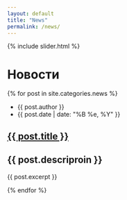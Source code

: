 ```yaml
---
layout: default
title: "News"
permalink: /news/
---
```

{% include slider.html %}

<h1 class="title-page">Новости</h1>

<div class="posts">
  {% for post in site.categories.news %}
    <article class="post">
    <div class="blog-card">
      <div class="meta">
        <div class="photo" style="background-image: url( {{ post.images }} )"></div>
        <ul class="details">
          <li class="author">{{ post.author }}</li>
          <li class="date">{{ post.date | date: "%B %e, %Y" }}</li>
        </ul>
      </div>
      <div class="description">
        <h1><a href="{{ site.baseurl }}{{ post.url }}">{{ post.title }}</a></h1>
        <h2>{{ post.descriproin }}</h2>
        <p> {{ post.excerpt }} </p>
      </div>
    </div>
    </article>
  {% endfor %}